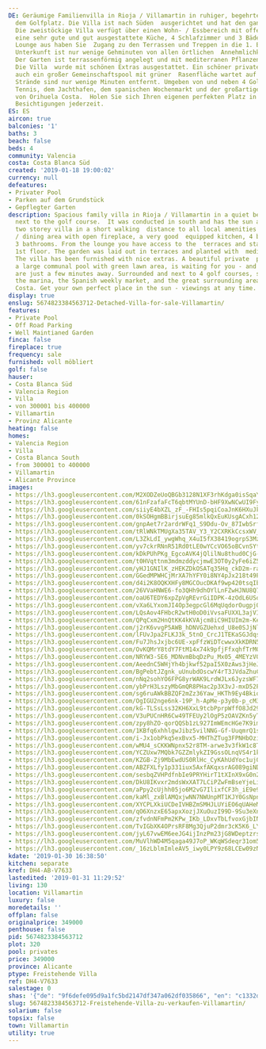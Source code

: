 ```yaml
---
DE: Geräumige Familienvilla in Rioja / Villamartin in ruhiger, begehrter Lage neben
  dem Golfplatz. Die Villa ist nach Süden  ausgerichtet und hat den ganzen Tag Sonne.
  Die zweistöckige Villa verfügt über einen Wohn- / Essbereich mit offenem  Kamin,
  eine sehr gute und gut ausgestattete Küche, 4 Schlafzimmer und 3 Bäder. Von der
  Lounge aus haben Sie  Zugang zu den Terrassen und Treppen in die 1. Etage. Diese
  Unterkunft ist nur wenige Gehminuten von allen örtlichen  Annehmlichkeiten entfernt.
  Der Garten ist terrassenförmig angelegt und mit mediterranen Pflanzen bepflanzt.
  Die Villa  wurde mit schönen Extras ausgestattet. Ein schöner privater Pool und
  auch ein großer Gemeinschaftspool mit grüner  Rasenfläche wartet auf Sie - und die
  Strände sind nur wenige Minuten entfernt. Umgeben von und neben 4 Golfplätzen,  Spa,
  Tennis, dem Jachthafen, dem spanischen Wochenmarkt und der großartigen Umgebung
  von Orihuela Costa.  Holen Sie sich Ihren eigenen perfekten Platz in der Sonne -
  Besichtigungen jederzeit.
ES: ES
aircon: true
balconies: '1'
baths: 3
beach: false
beds: 4
community: Valencia
costa: Costa Blanca Süd
created: '2019-01-18 19:00:02'
currency: null
defeatures:
- Privater Pool
- Parken auf dem Grundstück
- Gepflegter Garten
description: Spacious family villa in Rioja / Villamartin in a quiet best location
  next to the golf course.  It was conducted in south and has the sun all day. The
  two storey villa in a short walking  distance to all local amenities has a lounge
  / dining area with open fireplace, a very good  equipped kitchen, 4 bedrooms and
  3 bathrooms. From the lounge you have access to the  terraces and stairs to the
  1st floor. The garden was laid out in terraces and planted with  mediterranean plants.
  The villa has been furnished with nice extras. A beautiful private  pool and also
  a large communal pool with green lawn area, is waiting for you - and the  beaches
  are just a few minutes away. Surrounded and next to 4 golf courses, spa,  tennis,
  the marina, the Spanish weekly market, and the great surrounding area of  Orihuela
  Costa. Get your own perfect place in the sun - viewings at any time.
display: true
enslug: 5674823384563712-Detached-Villa-for-sale-Villamartin/
features:
- Private Pool
- Off Road Parking
- Well Maintianed Garden
finca: false
fireplace: true
frequency: sale
furnished: voll möbliert
golf: false
hauser:
- Costa Blanca Süd
- Valencia Region
- Villa
- von 300001 bis 400000
- Villamartin
- Provinz Alicante
heating: false
homes:
- Valencia Region
- Villa
- Costa Blanca South
- from 300001 to 400000
- Villamartin
- Alicante Province
images:
- https://lh3.googleusercontent.com/M2XODZeUoQBGb3128N1XF3rhKdga0isSqaYNkhV3bDXD-ElHhLnuMezkWkyE5FAupt1XiyI9VL2j-iyyVZnWsA=w640-rj-e30-l100
- https://lh3.googleusercontent.com/61nFzafaFcT6qbtMYUnD-bHF9XwNCwUI9Fyn8BAbxPATn77zymGd2ax-Kz5sWT_BQcChS9DW4hVxP1vKi05x=w640-rj-e30-l100
- https://lh3.googleusercontent.com/siiyE4bXZL_zF_-FHIs5pqiCoaJnK6HXuJkA6Ipgl7rbKAd3lPUWYmjum5ZPm4h566SBwspsD9P9zi2-RLRMaA=w640-rj-e30-l100
- https://lh3.googleusercontent.com/0kSOHgmBBirjsuEg85mlkQxEuKUsgACxh12HoRecNxeOBzWv3GCBBYxbDl-4XAuv3-o67yHvYXJPDJXZQiI=w640-rj-e30-l100
- https://lh3.googleusercontent.com/gnpAet7r2ardrWFq1_S9Ddu-Ov_87IwbSrfq80fFrJGIgOw7ah2l7Tn0wXcgD6aT2EO12hMuNlRLXKOpJWE0=w640-rj-e30-l100
- https://lh3.googleusercontent.com/tRlWNkTMUgXa35TAV_Y3_Y2CXRKkCcsxWV_9DSPugL-0YNmUZkwAqOh-4ql0m1MoNhB1AMm--7sPC2JL4xBF=w640-rj-e30-l100
- https://lh3.googleusercontent.com/L3ZkLdI_ywgWhq_X4uI5fX38419ogrpS3Mz1ffa3BX7Ya5kgSWt8jV8QQ7o7uZE-irEQYzxRVhXUqbfjrA=w640-rj-e30-l100
- https://lh3.googleusercontent.com/yv7ckrRNnR51Rd0tLE0wYCcVO65oBCvnSYtpzF7hd-599dC5DDWdfahFqfqAzqQI_GixbI0233Dionuj38Y=w640-rj-e30-l100
- https://lh3.googleusercontent.com/kDkPUhPKg_EgcoAVK4jQlilNu8thud0CjG-J3asyPEIa07LyLu74nrFi0FaBTIq-86tEz4YGcldVYehhtnw=w640-rj-e30-l100
- https://lh3.googleusercontent.com/t0HVqttnm3mdmzddycjmwE3OT0y2yFe6iZ54UwhXlqd85HiT-H0a0NpVhHkuIJpXQ9BdA2CnyJjuFYOdIu0T=w640-rj-e30-l100
- https://lh3.googleusercontent.com/yHJ1GNIlK_zHEKZDkOSATq35Hq_ckD2m-rayRLLSybgeRgTtUkR4Nvs9Bczak1LBmr8DHzAteCDcgmUcXSzC=w640-rj-e30-l100
- https://lh3.googleusercontent.com/GGedMPWHCjMrXA7hYFY0i8NY4pJx218t49PmG9YFFzMWc9jcg3wR0SU1MUVjG8YFG7IS_6oPnpTuyUEJystO=w640-rj-e30-l100
- https://lh3.googleusercontent.com/d4i2K8OQKXHFy8MGCOucDKAf9wp420tsqIbluI71effS75pccnfO3J6qXey3RkDnIQudPDysc35ayxwHq9Y=w640-rj-e30-l100
- https://lh3.googleusercontent.com/26VVaHNWE6-fo3QHh9dhOYlLnFZwHJNU8Q7wELpHS7nT2gmM04KoTObbgWKu3uzcTukwVAdZsV8clEvDKW3B=w640-rj-e30-l100
- https://lh3.googleusercontent.com/oaU6TEDY6xpZpVgREvrGiIDPK-4zOdL6USojICUKJSkURKlTSFJ96gRaw69EZuSRezgU28EGSDNQfQZbCu6a=w640-rj-e30-l100
- https://lh3.googleusercontent.com/vXa6LYxomJI4Op3egpcGl6MqUqdorOugpjOWx6dyqjAaicBkh6V2YnGMGbSIN7gAzyDqx5uh9SWy-rxZGE0=w640-rj-e30-l100
- https://lh3.googleusercontent.com/LQsAov4FHbcR2wtH0oD0iVvsaFUXXL3ajVI4R3LUtISvS2ru1goYiA63UWQgjvgvTgnkLgk8W2gShcvptbA_=w640-rj-e30-l100
- https://lh3.googleusercontent.com/QPqCxm2HnQtKK4kKVAjcm8iC9HIUIm2m-KeLovbzw0T8ZKGwxFsbSf9RndGyEkMLDT3KXfa8CB6arQCs-3g=w640-rj-e30-l100
- https://lh3.googleusercontent.com/j2rK6vvgP5AWB_hDNVGZUehxd_U8e0SJjNlotYmrewmWHTLI2rv2PMRxGfWZ_LYSbxODLEo6QN0o4FPa90Q=w640-rj-e30-l100
- https://lh3.googleusercontent.com/lFUvJpa2FLKJ3k_5tnO_CrcJ1TEKaSGJdqsNraMQmIyWIRL3beuiXicU1EPIrILfxT29hIPh_6v2UgUGwDE=w640-rj-e30-l100
- https://lh3.googleusercontent.com/Fu7JhsJxjbc6UE-xpFfzWiDTcwwxXkKDRN51Y733R003JadOg760Nn8wIyi78-Kwwss6hEwOIwXGkiCgRZSv=w640-rj-e30-l100
- https://lh3.googleusercontent.com/OvKQMrY8tdY7FtM14x74k9pfjFfxqhfTrM0haaOkENPEGRkq0fi3wsykAfH_VTHb77FL_PmdyYF5ofZglouA6Q=w640-rj-e30-l100
- https://lh3.googleusercontent.com/NRYW3-SE6_MDNvmBbqDzPu_Mx05_4MEYzV0smdacawqmJUaWPG61xOijGf3NyrUqKm69S947YTmDuq1hsG1s=w640-rj-e30-l100
- https://lh3.googleusercontent.com/AeednC5WHjYh4bjkwf52paI5X0zAws3jHeJBF8EFauuqJYqKyus-NAsGxFITmypbtPDBk42FvPPClhSWYdMTFA=w640-rj-e30-l100
- https://lh3.googleusercontent.com/BgPebtJZgnk_uUnubdOscwY4rT3JVdaZhuCXShlj_xw7ZjZ8UdVuOqCav2hNKNO0Zpp1dlxwLx0Lm2f0IUov=w640-rj-e30-l100
- https://lh3.googleusercontent.com/nNq2sohYO6FPG8yrWAK9LrdWJLx6JyzsWF7OU3fNoAwo7r9BBPeVhNVv-cW4N-BG0UlE0A9keUEyFi8ObkjzBw=w640-rj-e30-l100
- https://lh3.googleusercontent.com/ybPrH3LszyMbGmQR8PHac2p3X3vJ-mxD52PwXJCCIw5vMj1gMwQkt0K0nMBnNTp8-1oP1apSZ1_tnPqsQfxc=w640-rj-e30-l100
- https://lh3.googleusercontent.com/sg6ruAWkBBZQF2mZz36Yaw_HKTh9Ey4BkiqBIztZTakjPwrESnwdFNwkV0DmVFWyDOiUOxdcaWcc5mgfx1Yi=w640-rj-e30-l100
- https://lh3.googleusercontent.com/OgIGU2nge6nk-19P_h-ApMe-p3y0b-p_cM3x_Vyr1TvrmCWdupcLT0z80nI_n_qOv1JhtmLuhIQ_BXziVo4E=w640-rj-e30-l100
- https://lh3.googleusercontent.com/kG-TLSsLss32KH6XxL9tcbPprpWffO8Jd291_7eu15G7-px30XIQdeWdupzx7tZ8Kk2m9wyeZVSOSxzMIxQOMA=w640-rj-e30-l100
- https://lh3.googleusercontent.com/V3uPUCnHR6Cw49TFEUy2lOgP5zOAVZKn5yTOhQckkh1PsTaVSKEy6UdB0rgx7TNaGbk4jKDAZLbYYC1rhxQ=w640-rj-e30-l100
- https://lh3.googleusercontent.com/zpy8hZO-qorQQSb1zL927ImWEmcHGe7K9imnJ4agFUdRXgO8gjvDLXA2ERFBNkHWsola2_y8GV5gweivEHL5CQ=w640-rj-e30-l100
- https://lh3.googleusercontent.com/1KBfq6xhhlgwJibz5vilNNG-Gf-UuqmrQ1sWV0G0KDJ8iCA91_P54eYWHyeu3SVRyGIxfNxhtYdY7WjT9i3m=w640-rj-e30-l100
- https://lh3.googleusercontent.com/i-Jx1obPkq5exBvx5-MHThZTug3FPNHbOziHtFNv9lLam2l2grQ5cnIG6k1hCc_6o54AeqG-ny8hE173Ylhr=w640-rj-e30-l100
- https://lh3.googleusercontent.com/wMU4_sCKKWNpnx52r8TM-arwe3v3fkW1c8TGGZDlbn56Qqb2LEUH0MvwCKYdgr3pEPG2GIr9nX-rMlYeQbtn=w640-rj-e30-l100
- https://lh3.googleusercontent.com/YCZUxw7MQbk7GZZmlykZI9GssOLnqVS4r1kou6ujMmVLrW4noFZ2RQ7BB_vXiR6320UdKP1fVXW80iGN6L6x=w640-rj-e30-l100
- https://lh3.googleusercontent.com/KZGB-Zj9MbEwdUS0RlHc_CyKAhUdYoc1uj0TZGAt2yXUeNa4XoaGvPhjUyMTOX1cHZGuzzXVhPe_youH2x8=w640-rj-e30-l100
- https://lh3.googleusercontent.com/ABZFXLfy1p331iux5AxfAKqxsrAG089giNDz9hj6VK3R4w4UB4vBrjXv8DuZmHG2q1ZdY7mcCIn3KiXPHG_7=w640-rj-e30-l100
- https://lh3.googleusercontent.com/sesbqZVHPdfnbIe9PRYHirT1tXInX9xG0n2PygtwV8HNpz6TFsHc2uAxAz9xM9noSR1dFbK9MZcY_iwb44C_=w640-rj-e30-l100
- https://lh3.googleusercontent.com/DkU8IKvxr2mdsWxXAT7LCiPZwFmBseYjeLiXUxWIAO0b68mIA5J5ZbJa3x4iN1NsySmnNJ0NnVpY3ZRdoFQ=w640-rj-e30-l100
- https://lh3.googleusercontent.com/aPpy2cUjhh05jo6M2vG7IlixfCF3h_iE9e9hHHOAyYbV1hntVxjIrciKGOKIzkwIqKkZKg1IC-0CKh98Nh-E=w640-rj-e30-l100
- https://lh3.googleusercontent.com/kaMl_zxBlAMQxjwNN7NWUnpMT1KJY0GsNpnn0x7tZ8S_AUrJ_5SvNFrzMo_bEZp1sIk1OU9UnWpDmyGWVNI=w640-rj-e30-l100
- https://lh3.googleusercontent.com/XYCPLXkiUCDeIVHBZmSMHJLUYiEO6qUAHeM8H9OlpMzLy098XkR4FYrMwVsoRw5NUxJjxwLME1LQyTp38AxM=w640-rj-e30-l100
- https://lh3.googleusercontent.com/qO6XnzxE65apxXozjJXuOuzI99D-9Su3eXnRQQT4XwYD-PkLgoZVTWdosQCE-K7knUL4UKBuggayFSzJJz87=w640-rj-e30-l100
- https://lh3.googleusercontent.com/zfvdnNFmPm2KPw_IKb_LDxvTbLfvoxGjbINA03raxVB0b3yVR-ApiJm6S5QzU2_EEx4DP83ndT2gQEH88XZa=w640-rj-e30-l100
- https://lh3.googleusercontent.com/TvIGbXK4OPrsRF8Mg3QjuP2dmr3cK5K6_LYmtj3ULCK9fc0ZBaemtpW5lWUZNM4o0eBZjoY9dE6-Pk8SGiA=w640-rj-e30-l100
- https://lh3.googleusercontent.com/jyL67vwEM6eeJG4ijInzPm23jG8WDeptzrs-J1Xi8jVPGQ8CdGLFp9-vtXxo1OxCrG5A2wNALblPf0yEqTeH=w640-rj-e30-l100
- https://lh3.googleusercontent.com/MuVlhWD4M5qaga49J7oP_WKqWSdeqr31om5MymT92Wf24f4emyMhFcg9pgWkjSvtg5yxs_B7SNZSItxc_8U8=w640-rj-e30-l100
- https://lh3.googleusercontent.com/_16zLblmImleAV5_iwy0LPY9z68LCEw09zNDVNI7UCF8lt7WBHqxVNjrjiUKfhp2Z5oRrHazmtKO3m2Tr1Y=w640-rj-e30-l100
kdate: '2019-01-30 16:38:50'
kitchen: separate
kref: DH4-AB-V7633
lastedited: '2019-01-31 11:29:52'
living: 130
location: Villamartin
luxury: false
moredetails: ''
offplan: false
originalprice: 349000
penthouse: false
pid: 5674823384563712
plot: 320
pool: privates
price: 349000
province: Alicante
ptype: Freistehende Villa
ref: DH4-V7633
salestage: 0
shas: '{"de": "9f6defe095d9a1fc5bd2147df347a062df035866", "en": "c1332d9d28fda61bb06f69f2e28311b3787a7f5c"}'
slug: 5674823384563712-Freistehende-Villa-zu-verkaufen-Villamartin/
solarium: false
topsix: false
town: Villamartin
utility: true
---
```

